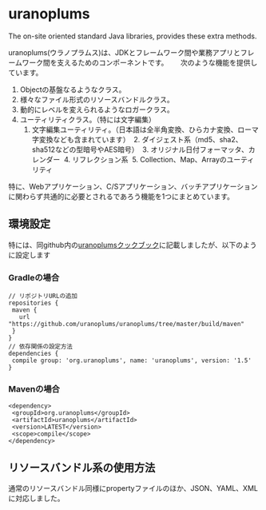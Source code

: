 # uranoplums
The on-site oriented standard Java libraries, provides these extra methods.

uranoplums(ウラノプラムス)は、JDKとフレームワーク間や業務アプリとフレームワーク間を支えるためのコンポーネントです。　　
次のような機能を提供しています。

1. Objectの基盤なるようなクラス。
2. 様々なファイル形式のリソースバンドルクラス。
3. 動的にレベルを変えられるようなロガークラス。
4. ユーティリティクラス。（特には文字編集）
	1. 文字編集ユーティリティ。（日本語は全半角変換、ひらカナ変換、ローマ字変換なども含まれています）
  2. ダイジェスト系（md5、sha2、sha512などの型暗号やAES暗号）
  3. オリジナル日付フォーマッタ、カレンダー
  4. リフレクション系
  5. Collection、Map、Arrayのユーティリティ
 
 特に、Webアプリケーション、C/Sアプリケーション、バッチアプリケーションに関わらず共通的に必要とされるであろう機能を1つにまとめています。
 
 ## 環境設定
 
 特には、同github内の[uranoplumsクックブック](https://github.com/uranoplums/uranoplums/blob/master/docs/uranoplums%E3%82%AF%E3%83%83%E3%82%AF%E3%83%96%E3%83%83%E3%82%AF_ver1.0.pdf)に記載しましたが、以下のように設定します
 
 ### Gradleの場合
 
 ```
 // リポジトリURLの追加
repositories {
  maven {
    url "https://github.com/uranoplums/uranoplums/tree/master/build/maven"
  }
}
// 依存関係の設定方法
dependencies {
  compile group: 'org.uranoplums', name: 'uranoplums', version: '1.5'
}
 ```
 
 ### Mavenの場合
 
 ```
<dependency>
  <groupId>org.uranoplums</groupId>
  <artifactId>uranoplums</artifactId>
  <version>LATEST</version>
  <scope>compile</scope>
</dependency>
 ```
 
 ## リソースバンドル系の使用方法
 通常のリソースバンドル同様にpropertyファイルのほか、JSON、YAML、XMLに対応しました。
